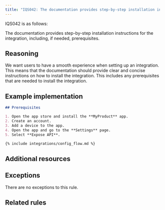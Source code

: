 ```yaml
---
title: "IQS042: The documentation provides step-by-step installation instructions for the integration, including, if needed, prerequisites"
---
```


IQS042 is as follows:

The documentation provides step-by-step installation instructions for the integration, including, if needed, prerequisites.

## Reasoning

We want users to have a smooth experience when setting up an integration.
This means that the documentation should provide clear and concise instructions on how to install the integration.
This includes any prerequisites that are needed to install the integration.

## Example implementation

```markdown
## Prerequisites

1. Open the app store and install the **MyProduct** app.
2. Create an account.
3. Add a device to the app.
4. Open the app and go to the **Settings** page.
5. Select **Expose API**.

{% include integrations/config_flow.md %}
```

## Additional resources


## Exceptions

There are no exceptions to this rule.

## Related rules

